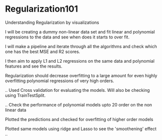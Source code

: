 # Regularization101
Understanding Regularization by visualizations

I will be creating a dummy non-linear data set and fit linear and polynomial regressions to the data and see when does it starts to over fit.

I will make a pipeline and iterate through all the algorithms and check which one has the best MSE and R2 scores.

I then aim to apply L1 and L2 regressions on the same data and polynomial features and see the results.

Regularization should decrease overfitting to a large amount for even highly overfitting polynomial regressions of very high orders.

..
Used Cross validation for evaluating the models. Will also be checking using TrainTestSplit.

..
Check the performance of polynomial models upto 20 order on the non linear data

Plotted the predictions and checked for overfitting of higher order models

Plotted same models using ridge and Lasso to see the 'smoothening' effect
..<TBU>
